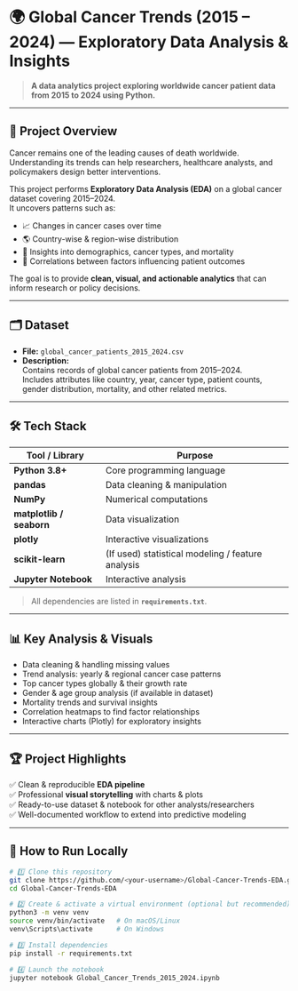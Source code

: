 # 🌍 Global Cancer Trends (2015 – 2024) — Exploratory Data Analysis & Insights

> **A data analytics project exploring worldwide cancer patient data from 2015 to 2024 using Python.**

---

## 📑 Project Overview
Cancer remains one of the leading causes of death worldwide. Understanding its trends can help researchers, healthcare analysts, and policymakers design better interventions.

This project performs **Exploratory Data Analysis (EDA)** on a global cancer dataset covering 2015–2024.  
It uncovers patterns such as:

- 📈 Changes in cancer cases over time  
- 🌎 Country-wise & region-wise distribution  
- 🧬 Insights into demographics, cancer types, and mortality  
- 🔬 Correlations between factors influencing patient outcomes  

The goal is to provide **clean, visual, and actionable analytics** that can inform research or policy decisions.

---

## 🗂️ Dataset

- **File:** `global_cancer_patients_2015_2024.csv`
- **Description:**  
  Contains records of global cancer patients from 2015–2024.  
  Includes attributes like country, year, cancer type, patient counts, gender distribution, mortality, and other related metrics.

---

## 🛠️ Tech Stack

| Tool / Library | Purpose |
|----------------|---------|
| **Python 3.8+** | Core programming language |
| **pandas** | Data cleaning & manipulation |
| **NumPy** | Numerical computations |
| **matplotlib / seaborn** | Data visualization |
| **plotly** | Interactive visualizations |
| **scikit-learn** | (If used) statistical modeling / feature analysis |
| **Jupyter Notebook** | Interactive analysis |

> All dependencies are listed in **`requirements.txt`**.

---

## 📊 Key Analysis & Visuals

- Data cleaning & handling missing values  
- Trend analysis: yearly & regional cancer case patterns  
- Top cancer types globally & their growth rate  
- Gender & age group analysis (if available in dataset)  
- Mortality trends and survival insights  
- Correlation heatmaps to find factor relationships  
- Interactive charts (Plotly) for exploratory insights  

---

## 🏆 Project Highlights

✅ Clean & reproducible **EDA pipeline**  
✅ Professional **visual storytelling** with charts & plots  
✅ Ready-to-use dataset & notebook for other analysts/researchers  
✅ Well-documented workflow to extend into predictive modeling

---

## 🚀 How to Run Locally

```bash
# 1️⃣ Clone this repository
git clone https://github.com/<your-username>/Global-Cancer-Trends-EDA.git
cd Global-Cancer-Trends-EDA

# 2️⃣ Create & activate a virtual environment (optional but recommended)
python3 -m venv venv
source venv/bin/activate   # On macOS/Linux
venv\Scripts\activate      # On Windows

# 3️⃣ Install dependencies
pip install -r requirements.txt

# 4️⃣ Launch the notebook
jupyter notebook Global_Cancer_Trends_2015_2024.ipynb
```
